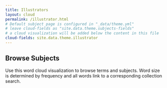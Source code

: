 ```yaml
---
title: Illustrators
layout: cloud
permalink: /illustrator.html
# Default subject page is configured in "_data/theme.yml"
# leave cloud-fields as "site.data.theme.subjects-fields"
# a cloud visualization will be added below the content in this file
cloud-fields: site.data.theme.illustrator
---
```


## Browse Subjects

Use this word cloud visualization to browse terms and subjects.
Word size is determined by frequency and all words link to a corresponding collection search.
